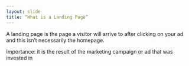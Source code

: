 ```yaml
---
layout: slide
title: “What is a Landing Page”
---
```

A landing page is the page a visitor will arrive to after clicking on your ad and this isn’t necessarily the homepage.

Importance: it is the result of the marketing campaign or ad that was invested in
